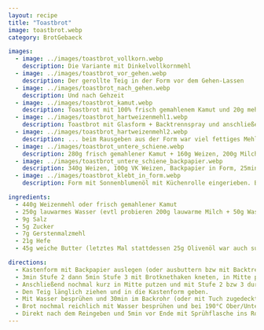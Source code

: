 ```yaml
---
layout: recipe
title: "Toastbrot"
image: toastbrot.webp
category: BrotGebaeck

images:
  - image: ../images/toastbrot_vollkorn.webp
    description: Die Variante mit Dinkelvollkornmehl
  - image: ../images/toastbrot_vor_gehen.webp
    description: Der gerollte Teig in der Form vor dem Gehen-Lassen
  - image: ../images/toastbrot_nach_gehen.webp
    description: Und nach Gehzeit
  - image: ../images/toastbrot_kamut.webp
    description: Toastbrot mit 100% frisch gemahlenem Kamut und 20g mehr Wasser. Form mit Backtrennspray ausgefettet, erstmals 30min statt 25min - super Ergebnis, bester VK Toast (viel besser als mit Dinkel)
  - image: ../images/toastbrot_hartweizenmehl1.webp
    description: Toastbrot mit Glasform + Backtrennspray und anschließend Ja! Pizzamehl (ist Hartweizenmehl) in Form gegeben. Macht eine interessante Konsistenz aber ...
  - image: ../images/toastbrot_hartweizenmehl2.webp
    description: ... beim Rausgeben aus der Form war viel fettiges Mehl am Brot. Hat sich aber leicht mit Tafelmesser abkratzen lassen und danach war das Brot super
  - image: ../images/toastbrot_untere_schiene.webp
    description: 280g frisch gemahlener Kamut + 160g Weizen, 200g Milch, 50g Wasser, unterste Schiene 25min. Teig war etwas trocken und ist in Form angeklebt (evtl schlecht ausgefettet?) aber war sogar unten resch und sehr gut
  - image: ../images/toastbrot_untere_schiene_backpapier.webp
    description: 340g Weizen, 100g VK Weizen, Backpapier in Form, 25min unterste Schiene wurde sehr gut. Unten schön weich, oben nicht zu dunkel
  - image: ../images/toastbrot_klebt_in_form.webp
    description: Form mit Sonnenblumenöl mit Küchenrolle eingerieben. Brot bleibt in Form picken. Besser mit Butter einfetten oder Backpapier nehmen! War mit nicht-VK-Dinkelmehl welches sehr gut passt

ingredients:
  - 440g Weizenmehl oder frisch gemahlener Kamut
  - 250g lauwarmes Wasser (evtl probieren 200g lauwarme Milch + 50g Wasser für Striezelartigen Teig)
  - 9g Salz
  - 5g Zucker
  - 7g Gerstenmalzmehl
  - 21g Hefe
  - 45g weiche Butter (letztes Mal stattdessen 25g Olivenöl war auch super (war auch +20g Wasser aber die braucht man eigentlich nicht))

directions:
  - Kastenform mit Backpapier auslegen (oder ausbuttern bzw mit Backtrennspray einsprühen), dann alle Zutaten in Schüssel geben.
  - 3min Stufe 2 dann 5min Stufe 3 mit Brotknethaken kneten, in Mitte putzen und zugedeckt ca 40min gehen lassen.
  - Anschließend nochmal kurz in Mitte putzen und mit Stufe 2 bzw 3 durchkneten
  - Den Teig länglich ziehen und in die Kastenform geben.
  - Mit Wasser besprühen und 30min im Backrohr (oder mit Tuch zugedeckt) gehen lassen (länger geht auch aber dann geht Teig über)
  - Brot nochmal reichlich mit Wasser besprühen und bei 190°C Ober/Unterhitze für ca 30min (war früher 25min aber da war das Brot innen nicht ganz durch) ins vorgeheizte Backrohr auf die unterste Schiene (wenn Backpapier) sonst zweitunterste Schiene geben
  - Direkt nach dem Reingeben und 5min vor Ende mit Sprühflasche ins Rohr sprühen
---
```

